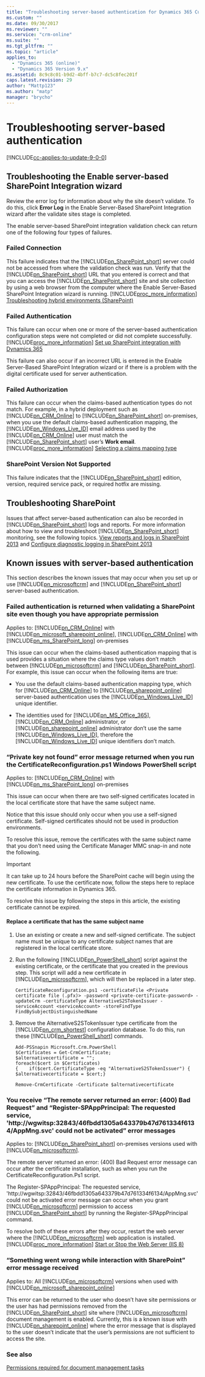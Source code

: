 ```yaml
---
title: "Troubleshooting server-based authentication for Dynamics 365 Customer Engagement | MicrosoftDocs"
ms.custom: ""
ms.date: 09/30/2017
ms.reviewer: ""
ms.service: "crm-online"
ms.suite: ""
ms.tgt_pltfrm: ""
ms.topic: "article"
applies_to: 
  - "Dynamics 365 (online)"
  - "Dynamics 365 Version 9.x"
ms.assetid: 8c9c8c01-b9d2-4bff-b7c7-dc5c8fec201f
caps.latest.revision: 29
author: "Mattp123"
ms.author: "matp"
manager: "brycho"
---
```

# Troubleshooting server-based authentication

[!INCLUDE[cc-applies-to-update-9-0-0](../includes/cc_applies_to_update_9_0_0.md)]

<a name="BKMK_tshoot_wizard"></a>   
## Troubleshooting the Enable server-based SharePoint Integration wizard  
 Review the error log for information about why the site doesn’t validate. To do this, click **Error Log** in the Enable Server-Based SharePoint Integration wizard after the validate sites stage is completed.  
  
 The enable server-based SharePoint integration validation check can return one of the following four types of failures.  
  
<a name="BKMK_failConn"></a>   
### Failed Connection  
 This failure indicates that the [!INCLUDE[pn_SharePoint_short](../includes/pn-sharepoint-short.md)] server could not be accessed from where the validation check was run. Verify that the [!INCLUDE[pn_SharePoint_short](../includes/pn-sharepoint-short.md)] URL that you entered is correct and that you can access the [!INCLUDE[pn_SharePoint_short](../includes/pn-sharepoint-short.md)] site and site collection by using a web browser from the computer where the Enable Server-Based SharePoint Integration wizard is running. [!INCLUDE[proc_more_information](../includes/proc-more-information.md)] [Troubleshooting hybrid environments (SharePoint)](https://technet.microsoft.com/library/dn518363.aspx)  
  
<a name="BKMK_failAuthen"></a>   
### Failed Authentication  
 This failure can occur when one or more of the server-based authentication configuration steps were not completed or did not complete successfully. [!INCLUDE[proc_more_information](../includes/proc-more-information.md)] [Set up SharePoint integration with Dynamics 365](../admin/set-up-sharepoint-integration.md)  
  
 This failure can also occur if an incorrect URL is entered in the Enable Server-Based SharePoint Integration wizard or if there is a problem with the digital certificate used for server authentication.  
  
<a name="BKMK_fail_Author"></a>   
### Failed Authorization  
 This failure can occur when the claims-based authentication types do not match. For example, in a hybrid deployment such as [!INCLUDE[pn_CRM_Online](../includes/pn-crm-online.md)] to [!INCLUDE[pn_SharePoint_short](../includes/pn-sharepoint-short.md)] on-premises, when you use the default claims-based authentication mapping, the [!INCLUDE[pn_Windows_Live_ID](../includes/pn-windows-live-id.md)] email address used by the [!INCLUDE[pn_CRM_Online](../includes/pn-crm-online.md)] user must match the [!INCLUDE[pn_SharePoint_short](../includes/pn-sharepoint-short.md)] user’s **Work email**. [!INCLUDE[proc_more_information](../includes/proc-more-information.md)] [Selecting a claims mapping type](../admin/configure-server-based-authentication-sharepoint-on-premises.md#BKMK_selectclmmap)  
  
<a name="BKMK_SP_nosupp"></a>   
### SharePoint Version Not Supported  
 This failure indicates that the [!INCLUDE[pn_SharePoint_short](../includes/pn-sharepoint-short.md)] edition, version, required service pack, or required hotfix are missing. 
  
<a name="BKMK_TS_SP"></a>   
## Troubleshooting SharePoint  
 Issues that affect server-based authentication can also be recorded in [!INCLUDE[pn_SharePoint_short](../includes/pn-sharepoint-short.md)] logs and reports. For more information about how to view and troubleshoot [!INCLUDE[pn_SharePoint_short](../includes/pn-sharepoint-short.md)] monitoring, see the following topics. [View reports and logs in SharePoint 2013](https://technet.microsoft.com/library/ee748651.aspx) and [Configure diagnostic logging in SharePoint 2013](https://technet.microsoft.com/library/ee748656.aspx)  
  
<a name="BKMK_known_CRMOn_SPop"></a>   
## Known issues with server-based authentication  
 This section describes the known issues that may occur when you set up or use [!INCLUDE[pn_microsoftcrm](../includes/pn-microsoftcrm.md)] and [!INCLUDE[pn_SharePoint_short](../includes/pn-sharepoint-short.md)] server-based authentication.  
  
### Failed authentication is returned when validating a SharePoint site even though you have appropriate permission  
 Applies to: [!INCLUDE[pn_CRM_Online](../includes/pn-crm-online.md)] with [!INCLUDE[pn_microsoft_sharepoint_online](../includes/pn-microsoft-sharepoint-online.md)], [!INCLUDE[pn_CRM_Online](../includes/pn-crm-online.md)] with [!INCLUDE[pn_ms_SharePoint_long](../includes/pn-ms-sharepoint-long.md)] on-premises  
  
 This issue can occur when the claims-based authentication mapping that is used provides a situation where the claims type values don’t match between [!INCLUDE[pn_microsoftcrm](../includes/pn-microsoftcrm.md)] and [!INCLUDE[pn_SharePoint_short](../includes/pn-sharepoint-short.md)]. For example, this issue can occur when the following items are true:  
  
-   You use the default claims-based authentication mapping type, which for [!INCLUDE[pn_CRM_Online](../includes/pn-crm-online.md)] to [!INCLUDE[pn_sharepoint_online](../includes/pn-sharepoint-online.md)] server-based authentication uses the [!INCLUDE[pn_Windows_Live_ID](../includes/pn-windows-live-id.md)] unique identifier.  
  
-   The identities used for [!INCLUDE[pn_MS_Office_365](../includes/pn-ms-office-365.md)], [!INCLUDE[pn_CRM_Online](../includes/pn-crm-online.md)] administrator, or [!INCLUDE[pn_sharepoint_online](../includes/pn-sharepoint-online.md)] administrator don’t use the same [!INCLUDE[pn_Windows_Live_ID](../includes/pn-windows-live-id.md)], therefore the [!INCLUDE[pn_Windows_Live_ID](../includes/pn-windows-live-id.md)] unique identifiers don’t match.  
  
### “Private key not found” error message returned when you run the CertificateReconfiguration.ps1 Windows PowerShell script  
 Applies to: [!INCLUDE[pn_CRM_Online](../includes/pn-crm-online.md)] with [!INCLUDE[pn_ms_SharePoint_long](../includes/pn-ms-sharepoint-long.md)] on-premises  
  
 This issue can occur when there are two self-signed certificates located in the local certificate store that have the same subject name.  
  
 Notice that this issue should only occur when you use a self-signed certificate. Self-signed certificates should not be used in production environments.  
  
 To resolve this issue, remove the certificates with the same subject name that you don’t need using the Certificate Manager MMC snap-in and note the following.  
  
> [!IMPORTANT]
>  It can take up to 24 hours before the SharePoint cache will begin using the new certificate. To use the certificate now, follow the steps here to replace the certificate information in Dynamics 365.  
>   
>  To resolve this issue by following the steps in this article, the existing certificate cannot be expired.  
  
#### Replace a certificate that has the same subject name  
  
1.  Use an existing or create a new and self-signed certificate. The subject name must be unique to any certificate subject names that are registered in the local certificate store.  
  
2.  Run the following [!INCLUDE[pn_PowerShell_short](../includes/pn-powershell-short.md)] script against the existing certificate, or the certificate that you created in the previous step. This script will add a new certificate in [!INCLUDE[pn_microsoftcrm](../includes/pn-microsoftcrm.md)], which will then be replaced in a later step. <!-- For more information about the CertificateReconfiguration.ps1[!INCLUDE[pn_PowerShell_short](../includes/pn-powershell-short.md)] script see, [Prepare Microsoft Dynamics 365 Server for server-based authentication](Configure%20server-based%20authentication%20with%20Microsoft%20Dynamics%20365%20\(on-premises\)%20and%20SharePoint%20on-premises.md#BKMK_prepare_CRM).  -->
  
    ```  
    CertificateReconfiguration.ps1 -certificateFile <Private certificate file (.pfx)> -password <private-certificate-password> -updateCrm -certificateType AlternativeS2STokenIssuer -serviceAccount <serviceAccount> -storeFindType FindBySubjectDistinguishedName  
    ```  
  
3.  Remove the AlternativeS2STokenIssuer type certificate from the [!INCLUDE[pn_crm_shortest](../includes/pn-crm-shortest.md)] configuration database. To do this, run these [!INCLUDE[pn_PowerShell_short](../includes/pn-powershell-short.md)] commands.  
  
    ```  
    Add-PSSnapin Microsoft.Crm.PowerShell   
    $Certificates = Get-CrmCertificate;   
    $alternativecertificate = "";   
    foreach($cert in $Certificates)   
    {    if($cert.CertificateType -eq "AlternativeS2STokenIssuer") { $alternativecertificate = $cert;}      
  
    Remove-CrmCertificate -Certificate $alternativecertificate  
    ```  
  
### You receive “The remote server returned an error: (400) Bad Request” and “Register-SPAppPrincipal: The requested service, 'http://wgwitsp:32843/46fbdd1305a643379b47d761334f6134/AppMng.svc' could not be activated” error messages  
 Applies to: [!INCLUDE[pn_SharePoint_short](../includes/pn-sharepoint-short.md)] on-premises versions used with [!INCLUDE[pn_microsoftcrm](../includes/pn-microsoftcrm.md)].  
  
 The remote server returned an error: (400) Bad Request error message can occur after the certificate installation, such as when you run the CertificateReconfiguration.Ps1 script.  
  
 The Register-SPAppPrincipal: The requested service, 'http://wgwitsp:32843/46fbdd1305a643379b47d761334f6134/AppMng.svc' could not be activated error message can occur when you grant [!INCLUDE[pn_microsoftcrm](../includes/pn-microsoftcrm.md)] permission to access [!INCLUDE[pn_SharePoint_short](../includes/pn-sharepoint-short.md)] by running the Register-SPAppPrincipal command.  
  
 To resolve both of these errors after they occur, restart the web server where the [!INCLUDE[pn_microsoftcrm](../includes/pn-microsoftcrm.md)] web application is installed. [!INCLUDE[proc_more_information](../includes/proc-more-information.md)] [Start or Stop the Web Server (IIS 8)](https://technet.microsoft.com/library/jj635851.aspx)  
  
### “Something went wrong while interaction with SharePoint” error message received  
 Applies to: All [!INCLUDE[pn_microsoftcrm](../includes/pn-microsoftcrm.md)] versions when used with [!INCLUDE[pn_microsoft_sharepoint_online](../includes/pn-microsoft-sharepoint-online.md)]  
  
 This error can be returned to the user who doesn’t have site permissions or the user has had permissions removed from the [!INCLUDE[pn_SharePoint_short](../includes/pn-sharepoint-short.md)] site where [!INCLUDE[pn_microsoftcrm](../includes/pn-microsoftcrm.md)] document management is enabled. Currently, this is a known issue with [!INCLUDE[pn_sharepoint_online](../includes/pn-sharepoint-online.md)] where the error message that is displayed to the user doesn’t indicate that the user’s permissions are not sufficient to access the site.  
  
### See also  
 [Permissions required for document management tasks](../admin/permissions-required-document-management-tasks.md)
